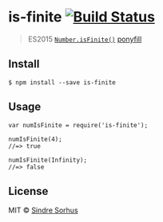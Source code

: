 is-finite [![Build Status](https://travis-ci.org/sindresorhus/is-finite.svg?branch=master)](https://travis-ci.org/sindresorhus/is-finite)
=========================================================================================================================================

> ES2015 [`Number.isFinite()`](https://developer.mozilla.org/en-US/docs/Web/JavaScript/Reference/Global_Objects/Number/isFinite) [ponyfill](https://ponyfill.com)

Install
-------

    $ npm install --save is-finite

Usage
-----

    var numIsFinite = require('is-finite');

    numIsFinite(4);
    //=> true

    numIsFinite(Infinity);
    //=> false

License
-------

MIT © [Sindre Sorhus](http://sindresorhus.com)
